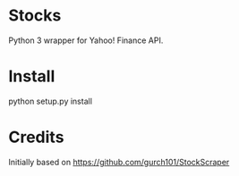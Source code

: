 Stocks
======

Python 3 wrapper for Yahoo! Finance API.


Install
=======

python setup.py install


Credits
=======

Initially based on https://github.com/gurch101/StockScraper



